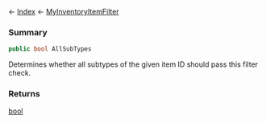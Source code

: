 ← [Index](Api-Index) ← [MyInventoryItemFilter](Sandbox.ModAPI.Ingame.MyInventoryItemFilter)

### Summary

```csharp
public bool AllSubTypes
```

Determines whether all subtypes of the given item ID should pass this filter check.

### Returns

[bool](https://docs.microsoft.com/en-us/dotnet/api/system.boolean?view=netframework-4.6)

